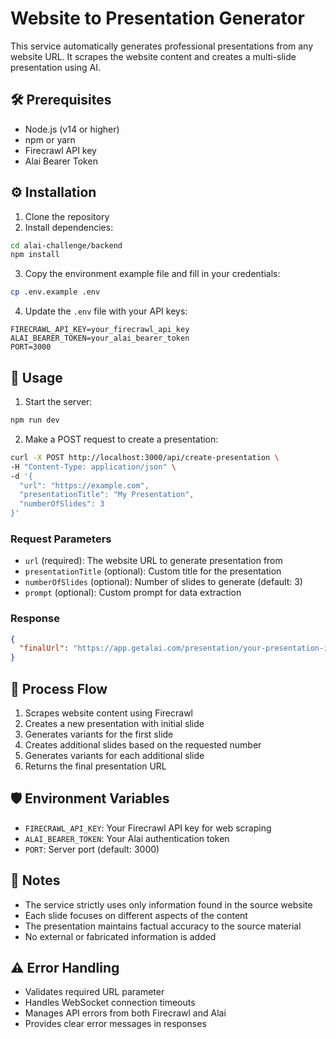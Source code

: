 # Website to Presentation Generator

This service automatically generates professional presentations from any website URL. It scrapes the website content and creates a multi-slide presentation using AI.

## 🛠️ Prerequisites

- Node.js (v14 or higher)
- npm or yarn
- Firecrawl API key
- Alai Bearer Token

## ⚙️ Installation

1. Clone the repository
2. Install dependencies:
```bash
cd alai-challenge/backend
npm install
```

3. Copy the environment example file and fill in your credentials:
```bash
cp .env.example .env
```

4. Update the `.env` file with your API keys:
```env
FIRECRAWL_API_KEY=your_firecrawl_api_key
ALAI_BEARER_TOKEN=your_alai_bearer_token
PORT=3000
```

## 🚦 Usage

1. Start the server:
```bash
npm run dev
```

2. Make a POST request to create a presentation:
```bash
curl -X POST http://localhost:3000/api/create-presentation \
-H "Content-Type: application/json" \
-d '{
  "url": "https://example.com",
  "presentationTitle": "My Presentation",
  "numberOfSlides": 3
}'
```

### Request Parameters

- `url` (required): The website URL to generate presentation from
- `presentationTitle` (optional): Custom title for the presentation
- `numberOfSlides` (optional): Number of slides to generate (default: 3)
- `prompt` (optional): Custom prompt for data extraction

### Response

```json
{
  "finalUrl": "https://app.getalai.com/presentation/your-presentation-id"
}
```

## 🔄 Process Flow

1. Scrapes website content using Firecrawl
2. Creates a new presentation with initial slide
3. Generates variants for the first slide
4. Creates additional slides based on the requested number
5. Generates variants for each additional slide
6. Returns the final presentation URL

## 🛡️ Environment Variables

- `FIRECRAWL_API_KEY`: Your Firecrawl API key for web scraping
- `ALAI_BEARER_TOKEN`: Your Alai authentication token
- `PORT`: Server port (default: 3000)

## 📝 Notes

- The service strictly uses only information found in the source website
- Each slide focuses on different aspects of the content
- The presentation maintains factual accuracy to the source material
- No external or fabricated information is added

## ⚠️ Error Handling

- Validates required URL parameter
- Handles WebSocket connection timeouts
- Manages API errors from both Firecrawl and Alai
- Provides clear error messages in responses

